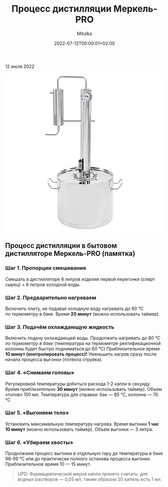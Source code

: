 ﻿---
title: "Процесс дистилляции Меркель-PRO"
description: "Процесс дистилляции в бытовом дистилляторе Меркель-PRO (памятка)"
slug: process-distillyacii-merkel-pro
summary: "В итоге, вы победите!"
date: 2022-07-12T00:00:01+02:00
lastmod: 2022-07-12T00:00:02+02:00
draft: false
categories: ["Инструменты"]
tags: ["рецепт", "самогон", "брага", "самогонный аппарат", "спирт", "спирт сырец"]
series: ["Инструменты и инструкции"]
# weight: 1
# aliases: ["/first"] # старая ссылка с которой нужно сделать редирект
author: "Mitulka"
# author: ["Mitulka", "Veroncher"] # multiple authors
showToc: true
TocOpen: false
hidemeta: false
comments: false
# canonicalURL: "https://canonical.url/to/page"
disableHLJS: false # to disable highlightjs
disableShare: false
hideSummary: false
searchHidden: false
ShowReadingTime: true
ShowBreadCrumbs: true
ShowPostNavLinks: true
ShowWordCount: true
ShowRssButtonInSectionTermList: true
UseHugoToc: true
cover:
  image: "/tools/process-distillyacii-merkel-pro/img/cover-process-distillyacii-merkel-pro.jpg" # путь к обложке поста
  alt: "Процесс дистилляции в бытовом дистилляторе Меркель-PRO" # alt text
  caption: "Процесс дистилляции в бытовом дистилляторе Меркель-PRO" # display caption under cover
  relative: false # when using page bundles set this to true
  hidden: false # only hide on current single page
editPost:
    URL: "https://github.com/<path_to_repo>/content"
    Text: "Suggest Changes" # edit text
    appendFilePath: true # to append file path to Edit link
---

12 июля 2022

![Процесс дистилляции в бытовом дистилляторе Меркель-PRO (памятка)](img/01-process-distillyacii-merkel-pro.jpg)

## Процесс дистилляции в бытовом дистилляторе Меркель-PRO (памятка)

### Шаг 1. Пропорции смешивания 
Смешать в дистилляторе 6 литров изделия первой перегонки (спирт сырец) + 6 литров холодной воды.
### Шаг 2. Предварительно нагреваем
Включить плиту, не подавая холодную воду нагревать до 60 °С по термометру в баке. Время **20 минут** (можно использовать таймер).
### Шаг 3. Подачём охлаждающую жидкость
Включить подачу охлаждающей воды. Продолжить нагревать до *80 °С по термометру в баке* (температура на термометре ректификационной колонны будет быстро подниматься до 60 °С) Приблизительное время **10 минут (контролировать процесс)!** Уменьшить нагрев сразу после начала процесса выгонки (потекла струйка).
### Шаг 4. «Снимаем головы»
Регулировкой температуры добиться расхода 1-2 капли в секунду. Время приблизительно **30 минут** (можно использовать таймер). Объем «голов» 150 мл. Температура для справки: бак — 85 °С, колонна — 70 °С
### Шаг 5. «Выгоняем тело» 
Установить максимальную температуру нагрева. Время выгонки **1 час 10 минут** (можно использовать таймер). Объем выгонки — 3 литра.
### Шаг 6. «Убираем хвосты»
Продолжаем процесс выгонки в отдельную тару до температуры в баке 98-99 °С или до практически полного останова процесса выгонки. Приблизительное время 10 — 15 минут.

> UPD: Фармацевтической мерой капли принято считать: для водных растворов — 0,05 мл, таким образом 20 капель есть 1 мл.